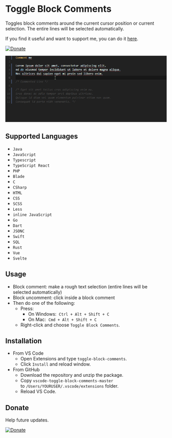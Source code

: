 # Toggle Block Comments

Toggles block comments around the current cursor position or current selection.
The entire lines will be selected automatically.

If you find it useful and want to support me, you can do it [here](https://www.paypal.com/donate?hosted_button_id=Z8FGYYW9L28YC).

[![Donate](https://img.shields.io/badge/Donate-PayPal-success?style=for-the-badge&link=https://www.paypal.com/donate?hosted_button_id=Z8FGYYW9L28YC)](https://www.paypal.com/donate?hosted_button_id=Z8FGYYW9L28YC)

![Toggle Block Comments](https://raw.githubusercontent.com/alexmunteanu/vscode-toggle-block-comments/master/images/vscode-toggle-block-comments-demo.gif)

## Supported Languages

- `Java`
- `JavaScript`
- `Typescript`
- `TypeScript React`
- `PHP`
- `Blade`
- `C`
- `CSharp`
- `HTML`
- `CSS`
- `SCSS`
- `Less`
- `inline JavaScript`
- `Go`
- `Dart`
- `JSONC`
- `Swift`
- `SQL`
- `Rust`
- `Vue`
- `Svelte`

## Usage

- Block comment: make a rough text selection (entire lines will be selected automatically)
- Block uncomment: click inside a block comment
- Then do one of the following:
  - Press:
    - On Windows:  `Ctrl + Alt + Shift + C`
    - On Mac:  `Cmd + Alt + Shift + C`
  - Right-click and choose `Toggle Block Comments`.

## Installation

- From VS Code
  - Open Extensions and type `toggle-block-comments`.
  - Click `Install` and reload window.
- From GitHub
  - Download the repository and unzip the package.
  - Copy `vscode-toggle-block-comments-master` to `/Users/YOURUSER/.vscode/extensions` folder.
  - Reload VS Code.

## Donate

Help future updates.

[![Donate](https://img.shields.io/badge/Donate-PayPal-success?style=for-the-badge&link=https://www.paypal.com/donate?hosted_button_id=Z8FGYYW9L28YC)](https://www.paypal.com/donate?hosted_button_id=Z8FGYYW9L28YC)

